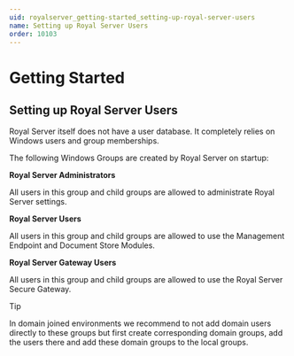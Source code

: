 ```yaml
---
uid: royalserver_getting-started_setting-up-royal-server-users
name: Setting up Royal Server Users
order: 10103
---
```


# Getting Started

## Setting up Royal Server Users

Royal Server itself does not have a user database. It completely relies on Windows users and group memberships.

The following Windows Groups are created by Royal Server on startup:

**Royal Server Administrators**

All users in this group and child groups are allowed to administrate Royal Server settings.

**Royal Server Users**

All users in this group and child groups are allowed to use the Management Endpoint and Document Store Modules.

**Royal Server Gateway Users**

All users in this group and child groups are allowed to use the Royal Server Secure Gateway.

> [!TIP]
> In domain joined environments we recommend to not add domain users directly to these groups but first create corresponding domain groups, add the users there and add these domain groups to the local groups.
